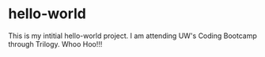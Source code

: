 # hello-world
This is my intitial hello-world project.
I am attending UW's Coding Bootcamp through Trilogy.
Whoo Hoo!!!

